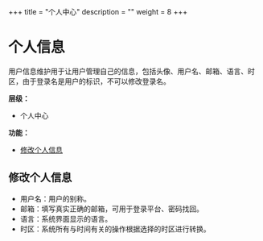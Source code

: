 ﻿+++
title = "个人中心"
description = ""
weight = 8
+++

# 个人信息

用户信息维护用于让用户管理自己的信息，包括头像、用户名、邮箱、语言、时区，由于登录名是用户的标识，不可以修改登录名。

**层级：**

- 个人中心

**功能：**

- [修改个人信息](#1)

<h2 id="1">修改个人信息</h2>

- 用户名：用户的别称。
- 邮箱：填写真实正确的邮箱，可用于登录平台、密码找回。
- 语言：系统界面显示的语言。
- 时区：系统所有与时间有关的操作根据选择的时区进行转换。
